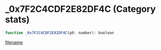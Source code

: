 # _0x7F2C4CDF2E82DF4C (Category stats)

```js
function _0x7F2C4CDF2E82DF4C(p0: number): boolean
```

[filename](_0x7F2C4CDF2E82DF4C_m.md ':include')